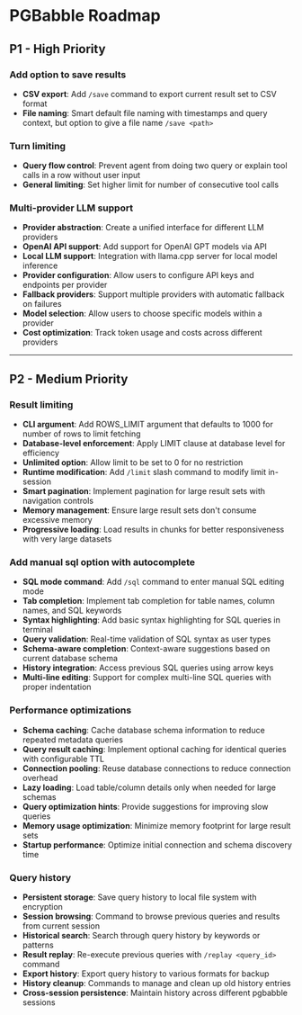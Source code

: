 # PGBabble Roadmap

## P1 - High Priority

### Add option to save results
* **CSV export**: Add `/save` command to export current result set to CSV format
* **File naming**: Smart default file naming with timestamps and query context, but option to give a file name `/save <path>`

### Turn limiting
* **Query flow control**: Prevent agent from doing two query or explain tool calls in a row without user input
* **General limiting**: Set higher limit for number of consecutive tool calls

### Multi-provider LLM support
* **Provider abstraction**: Create a unified interface for different LLM providers
* **OpenAI API support**: Add support for OpenAI GPT models via API
* **Local LLM support**: Integration with llama.cpp server for local model inference
* **Provider configuration**: Allow users to configure API keys and endpoints per provider
* **Fallback providers**: Support multiple providers with automatic fallback on failures
* **Model selection**: Allow users to choose specific models within a provider
* **Cost optimization**: Track token usage and costs across different providers

---

## P2 - Medium Priority

### Result limiting
* **CLI argument**: Add ROWS_LIMIT argument that defaults to 1000 for number of rows to limit fetching
* **Database-level enforcement**: Apply LIMIT clause at database level for efficiency
* **Unlimited option**: Allow limit to be set to 0 for no restriction
* **Runtime modification**: Add `/limit` slash command to modify limit in-session
* **Smart pagination**: Implement pagination for large result sets with navigation controls
* **Memory management**: Ensure large result sets don't consume excessive memory
* **Progressive loading**: Load results in chunks for better responsiveness with very large datasets

### Add manual sql option with autocomplete
* **SQL mode command**: Add `/sql` command to enter manual SQL editing mode
* **Tab completion**: Implement tab completion for table names, column names, and SQL keywords
* **Syntax highlighting**: Add basic syntax highlighting for SQL queries in terminal
* **Query validation**: Real-time validation of SQL syntax as user types
* **Schema-aware completion**: Context-aware suggestions based on current database schema
* **History integration**: Access previous SQL queries using arrow keys
* **Multi-line editing**: Support for complex multi-line SQL queries with proper indentation

### Performance optimizations
* **Schema caching**: Cache database schema information to reduce repeated metadata queries
* **Query result caching**: Implement optional caching for identical queries with configurable TTL
* **Connection pooling**: Reuse database connections to reduce connection overhead
* **Lazy loading**: Load table/column details only when needed for large schemas
* **Query optimization hints**: Provide suggestions for improving slow queries
* **Memory usage optimization**: Minimize memory footprint for large result sets
* **Startup performance**: Optimize initial connection and schema discovery time

### Query history
* **Persistent storage**: Save query history to local file system with encryption
* **Session browsing**: Command to browse previous queries and results from current session
* **Historical search**: Search through query history by keywords or patterns
* **Result replay**: Re-execute previous queries with `/replay <query_id>` command
* **Export history**: Export query history to various formats for backup
* **History cleanup**: Commands to manage and clean up old history entries
* **Cross-session persistence**: Maintain history across different pgbabble sessions
